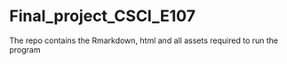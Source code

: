 # Final_project_CSCI_E107
The repo contains the Rmarkdown, html and all assets required to run the program
